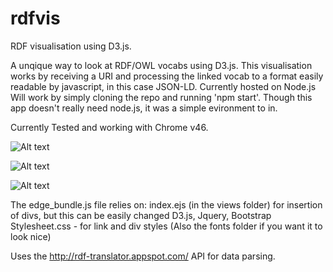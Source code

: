 # rdfvis

RDF visualisation using D3.js.

A unqique way to look at RDF/OWL vocabs using D3.js. This visualisation works by receiving a URI and processing the linked vocab to a format easily readable by javascript, in this case JSON-LD. Currently hosted on Node.js Will work by simply cloning the repo and running 'npm start'. Though this app doesn't really need node.js, it was a simple evironment to in. 

Currently Tested and working with Chrome v46.


![Alt text](http://i.imgur.com/9N6ib68.png "...")

![Alt text](http://i.imgur.com/zr1Dehs.png "...")

![Alt text](http://i.imgur.com/4xaxJV3.png "...")

The edge_bundle.js file relies on:
index.ejs (in the views folder) for insertion of divs, but this can be easily changed
D3.js, Jquery, Bootstrap
Stylesheet.css - for link and div styles
(Also the fonts folder if you want it to look nice)

Uses the http://rdf-translator.appspot.com/ API for data parsing. 


